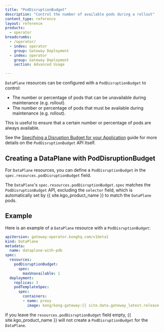 ```yaml
---
title: "PodDisruptionBudget"
description: "Control the number of available pods during a rollout"
content_type: reference
layout: reference
products:
  - operator
breadcrumbs:
  - /operator/
  - index: operator
    group: Gateway Deployment
  - index: operator
    group: Gateway Deployment
    section: Advanced Usage

---
```


`DataPlane` resources can be configured with a `PodDisruptionBudget` to control:

- The number or percentage of pods that can be unavailable during maintenance (e.g. rollout).
- The number or percentage of pods that must be available during maintenance (e.g. rollout).

This is useful to ensure that a certain number or percentage of pods are always available.

See the [Specifying a Disruption Budget for your Application](https://kubernetes.io/docs/tasks/run-application/configure-pdb/) guide
for more details on the `PodDisruptionBudget` API itself.

## Creating a DataPlane with PodDisruptionBudget

For `DataPlane` resources, you can define a `PodDisruptionBudget` in the `spec.resources.podDisruptionBudget` field.

The `DataPlane`'s `spec.resources.podDisruptionBudget.spec` matches the `PodDisruptionBudget` API, excluding the `selector` field, which is automatically set by {{ site.kgo_product_name }} to match the `DataPlane` pods.

## Example

Here is an example of a `DataPlane` resource with a `PodDisruptionBudget`:

```yaml
apiVersion: gateway-operator.konghq.com/v1beta1
kind: DataPlane
metadata:
  name: dataplane-with-pdb
spec:
  resources:
    podDisruptionBudget:
      spec:
        maxUnavailable: 1
  deployment:
    replicas: 3
    podTemplateSpec:
      spec:
        containers:
        - name: proxy
          image: kong/kong-gateway:{{ site.data.gateway_latest.release }}
```

If you leave the `resources.podDisruptionBudget` field empty, {{ site.kgo_product_name }} will not create a `PodDisruptionBudget` for the `DataPlane`.